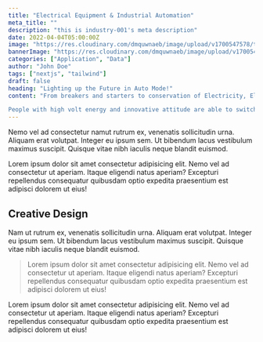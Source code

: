 ```yaml
---
title: "Electrical Equipment & Industrial Automation"
meta_title: ""
description: "this is industry-001's meta description"
date: 2022-04-04T05:00:00Z
image: "https://res.cloudinary.com/dmquwnaeb/image/upload/v1700547578/talentWorkx/hmuei62d9ugq4zdpfccn.png"
bannerImage: "https://res.cloudinary.com/dmquwnaeb/image/upload/v1700547578/talentWorkx/hmuei62d9ugq4zdpfccn.png"
categories: ["Application", "Data"]
author: "John Doe"
tags: ["nextjs", "tailwind"]
draft: false
heading: "Lighting up the Future in Auto Mode!"
content: "From breakers and starters to conservation of Electricity, Electrical and Switchgear equipment’s are indispensable so is the Industrial Automation , Human Being has accelerated his growth with the use of control systems, such as robots and information technologies for handling different processes and machineries in an industry to replace oneself. We understand the connections and circuits which can start or break your growth in the longer run. Our experience from the connections we have made with the movers and shakers of the industry and circuits on which workforce moves enables us to deliver beyond your expectations. We are ready to switch gears with you, make powerful connections and design unbreakable circuits in building your Talent pool made up of-

People with high volt energy and innovative attitude are able to switch gears with a fast-changing technology in the world of Electricity."
---
```


Nemo vel ad consectetur namut rutrum ex, venenatis sollicitudin urna. Aliquam erat volutpat. Integer eu ipsum sem. Ut bibendum lacus vestibulum maximus suscipit. Quisque vitae nibh iaculis neque blandit euismod.

Lorem ipsum dolor sit amet consectetur adipisicing elit. Nemo vel ad consectetur ut aperiam. Itaque eligendi natus aperiam? Excepturi repellendus consequatur quibusdam optio expedita praesentium est adipisci dolorem ut eius!

## Creative Design

Nam ut rutrum ex, venenatis sollicitudin urna. Aliquam erat volutpat. Integer eu ipsum sem. Ut bibendum lacus vestibulum maximus suscipit. Quisque vitae nibh iaculis neque blandit euismod.

> Lorem ipsum dolor sit amet consectetur adipisicing elit. Nemo vel ad consectetur ut aperiam. Itaque eligendi natus aperiam? Excepturi repellendus consequatur quibusdam optio expedita praesentium est adipisci dolorem ut eius!

Lorem ipsum dolor sit amet consectetur adipisicing elit. Nemo vel ad consectetur ut aperiam. Itaque eligendi natus aperiam? Excepturi repellendus consequatur quibusdam optio expedita praesentium est adipisci dolorem ut eius!
